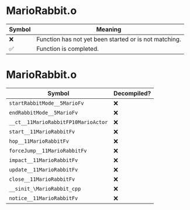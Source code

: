 # MarioRabbit.o
| Symbol | Meaning 
| ------------- | ------------- 
| :x: | Function has not yet been started or is not matching. 
| :white_check_mark: | Function is completed. 


# MarioRabbit.o
| Symbol | Decompiled? |
| ------------- | ------------- |
| `startRabbitMode__5MarioFv` | :x: |
| `endRabbitMode__5MarioFv` | :x: |
| `__ct__11MarioRabbitFP10MarioActor` | :x: |
| `start__11MarioRabbitFv` | :x: |
| `hop__11MarioRabbitFv` | :x: |
| `forceJump__11MarioRabbitFv` | :x: |
| `impact__11MarioRabbitFv` | :x: |
| `update__11MarioRabbitFv` | :x: |
| `close__11MarioRabbitFv` | :x: |
| `__sinit_\MarioRabbit_cpp` | :x: |
| `notice__11MarioRabbitFv` | :x: |
